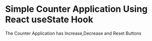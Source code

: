 <h1>
  Simple Counter Application Using React useState Hook
</h1>
<p>
  The Counter Application has Increase,Decrease and Reset Buttons
</p>
